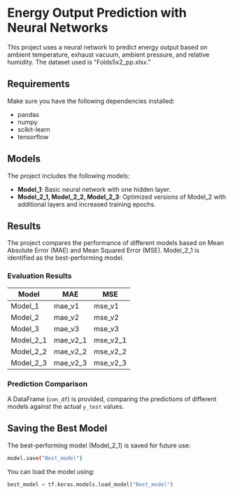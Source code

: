 # Energy Output Prediction with Neural Networks

This project uses a neural network to predict energy output based on ambient temperature, exhaust vacuum, ambient pressure, and relative humidity. The dataset used is "Folds5x2_pp.xlsx."

## Requirements

Make sure you have the following dependencies installed:

- pandas
- numpy
- scikit-learn
- tensorflow

## Models

The project includes the following models:

- **Model_1**: Basic neural network with one hidden layer.
- **Model_2_1, Model_2_2, Model_2_3**: Optimized versions of Model_2 with additional layers and increased training epochs.

## Results

The project compares the performance of different models based on Mean Absolute Error (MAE) and Mean Squared Error (MSE). Model_2_1 is identified as the best-performing model.

### Evaluation Results

| Model     | MAE       | MSE       |
|-----------|-----------|-----------|
| Model_1   | mae_v1    | mse_v1    |
| Model_2   | mae_v2    | mse_v2    |
| Model_3   | mae_v3    | mse_v3    |
| Model_2_1 | mae_v2_1  | mse_v2_1  |
| Model_2_2 | mae_v2_2  | mse_v2_2  |
| Model_2_3 | mae_v2_3  | mse_v2_3  |

### Prediction Comparison

A DataFrame (`con_df`) is provided, comparing the predictions of different models against the actual `y_test` values.

## Saving the Best Model

The best-performing model (Model_2_1) is saved for future use:

```bash
model.save("Best_model")
```

You can load the model using:

```python
best_model = tf.keras.models.load_model("Best_model")
```
